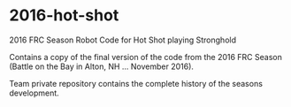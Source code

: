 # 2016-hot-shot
2016 FRC Season Robot Code for Hot Shot playing Stronghold

Contains a copy of the final version of the code from the 2016 FRC Season (Battle on the Bay in Alton, NH ... November 2016).

Team private repository contains the complete history of the seasons development.
